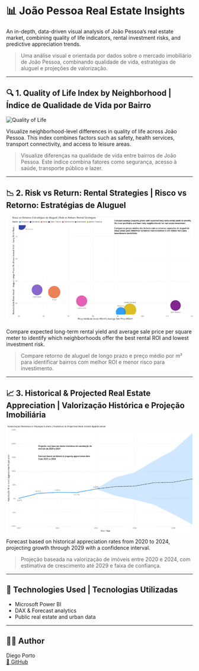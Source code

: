 # 📊 João Pessoa Real Estate Insights

An in-depth, data-driven visual analysis of João Pessoa’s real estate market, combining quality of life indicators, rental investment risks, and predictive appreciation trends.

> Uma análise visual e orientada por dados sobre o mercado imobiliário de João Pessoa, combinando qualidade de vida, estratégias de aluguel e projeções de valorização.

---

## 🔍 1. Quality of Life Index by Neighborhood | Índice de Qualidade de Vida por Bairro

![Quality of Life](images/qualidade-de-vida.png)

Visualize neighborhood-level differences in quality of life across João Pessoa. This index combines factors such as safety, health services, transport connectivity, and access to leisure areas.

> Visualize diferenças na qualidade de vida entre bairros de João Pessoa. Este índice combina fatores como segurança, acesso à saúde, transporte público e lazer.

---

## 📉 2. Risk vs Return: Rental Strategies | Risco vs Retorno: Estratégias de Aluguel

![Risk vs Return](images/risco-vs-retorno.png)

Compare expected long-term rental yield and average sale price per square meter to identify which neighborhoods offer the best rental ROI and lowest investment risk.

> Compare retorno de aluguel de longo prazo e preço médio por m² para identificar bairros com melhor ROI e menor risco para investimento.

---

## 📈 3. Historical & Projected Real Estate Appreciation | Valorização Histórica e Projeção Imobiliária

![Valorização](images/valorizacao.png)

Forecast based on historical appreciation rates from 2020 to 2024, projecting growth through 2029 with a confidence interval.

> Projeção baseada na valorização de imóveis entre 2020 e 2024, com estimativa de crescimento até 2029 e faixa de confiança.

---

## 🚀 Technologies Used | Tecnologias Utilizadas

- Microsoft Power BI
- DAX & Forecast analytics
- Public real estate and urban data

---

## 👨‍💻 Author

Diego Porto  
[🔗 GitHub](https://github.com/diegoporto10)  


